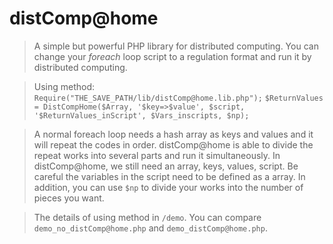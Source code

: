 distComp@home
==============

>A simple but powerful PHP library for distributed computing.  You can change your *foreach* loop script to a regulation format and run it by distributed computing.

>Using method:
>`Require("THE_SAVE_PATH/lib/distComp@home.lib.php");`
>`$ReturnValues = DistCompHome($Array, '$key=>$value', $script, '$ReturnValues_inScript', $Vars_inscripts, $np);`

>A normal foreach loop needs a hash array as keys and values and it will repeat the codes in order.  distComp@home is able to divide the repeat works into several parts and run it simultaneously. In distComp@home, we still need an array, keys, values, script. Be careful the variables in the script need to be defined as a array.  In addition, you can use `$np` to divide your works into the number of pieces you want.

>The details of using method in `/demo`. You can compare `demo_no_distComp@home.php` and `demo_distComp@home.php`.

